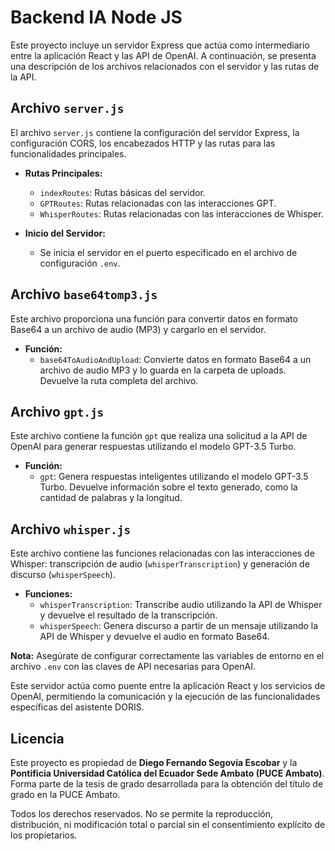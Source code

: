 # Backend IA Node JS

Este proyecto incluye un servidor Express que actúa como intermediario entre la aplicación React y las API de OpenAI. A continuación, se presenta una descripción de los archivos relacionados con el servidor y las rutas de la API.

## Archivo `server.js`

El archivo `server.js` contiene la configuración del servidor Express, la configuración CORS, los encabezados HTTP y las rutas para las funcionalidades principales.

- **Rutas Principales:**
  - `indexRoutes`: Rutas básicas del servidor.
  - `GPTRoutes`: Rutas relacionadas con las interacciones GPT.
  - `WhisperRoutes`: Rutas relacionadas con las interacciones de Whisper.

- **Inicio del Servidor:**
  - Se inicia el servidor en el puerto especificado en el archivo de configuración `.env`.

## Archivo `base64tomp3.js`

Este archivo proporciona una función para convertir datos en formato Base64 a un archivo de audio (MP3) y cargarlo en el servidor.

- **Función:**
  - `base64ToAudioAndUpload`: Convierte datos en formato Base64 a un archivo de audio MP3 y lo guarda en la carpeta de uploads. Devuelve la ruta completa del archivo.

## Archivo `gpt.js`

Este archivo contiene la función `gpt` que realiza una solicitud a la API de OpenAI para generar respuestas utilizando el modelo GPT-3.5 Turbo.

- **Función:**
  - `gpt`: Genera respuestas inteligentes utilizando el modelo GPT-3.5 Turbo. Devuelve información sobre el texto generado, como la cantidad de palabras y la longitud.

## Archivo `whisper.js`

Este archivo contiene las funciones relacionadas con las interacciones de Whisper: transcripción de audio (`whisperTranscription`) y generación de discurso (`whisperSpeech`).

- **Funciones:**
  - `whisperTranscription`: Transcribe audio utilizando la API de Whisper y devuelve el resultado de la transcripción.
  - `whisperSpeech`: Genera discurso a partir de un mensaje utilizando la API de Whisper y devuelve el audio en formato Base64.

**Nota:** Asegúrate de configurar correctamente las variables de entorno en el archivo `.env` con las claves de API necesarias para OpenAI.

Este servidor actúa como puente entre la aplicación React y los servicios de OpenAI, permitiendo la comunicación y la ejecución de las funcionalidades específicas del asistente DORIS.

## Licencia

Este proyecto es propiedad de **Diego Fernando Segovia Escobar** y la **Pontificia Universidad Católica del Ecuador Sede Ambato (PUCE Ambato)**.  
Forma parte de la tesis de grado desarrollada para la obtención del título de grado en la PUCE Ambato.

Todos los derechos reservados. No se permite la reproducción, distribución, ni modificación total o parcial sin el consentimiento explícito de los propietarios.
